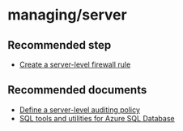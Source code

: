 <properties
	pageTitle="managing/server"
	description="managing/server"
	service="microsoft.sql"
	resource="servers"
	authors="emlisa"
	displayOrder=""
	selfHelpType="generic"
	supportTopicIds="31980426"
	productPesIds="13491"
	cloudEnvironments="public"
/>

# managing/server

## **Recommended step**

* [Create a server-level firewall rule](https://docs.microsoft.com/azure/sql-database/sql-database-get-started-portal-firewall/)

## **Recommended documents**

* [Define a server-level auditing policy](https://docs.microsoft.com/azure/sql-database/sql-database-auditing#subheading-8/)<br>
* [SQL tools and utilities for Azure SQL Database](https://docs.microsoft.com/sql/tools/overview-sql-tools?view=sql-server-2017)